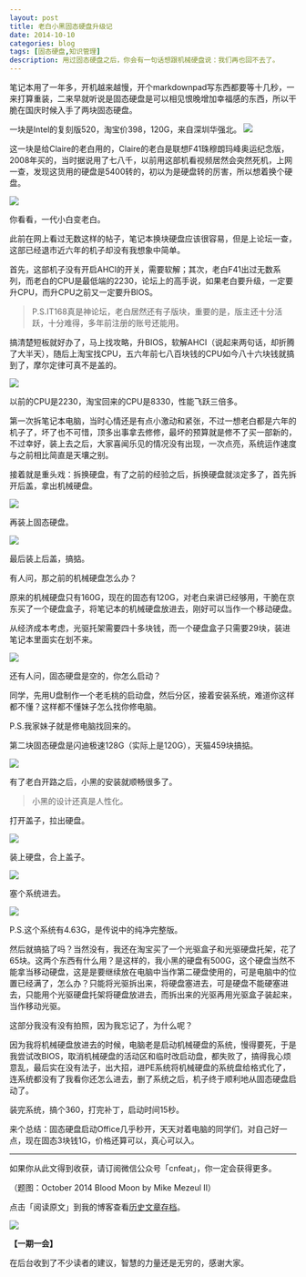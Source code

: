 ```yaml
---
layout: post
title: 老白小黑固态硬盘升级记
date: 2014-10-10
categories: blog
tags: [固态硬盘,知识管理]
description: 用过固态硬盘之后，你会有一句话想跟机械硬盘说：我们再也回不去了。
---
```


笔记本用了一年多，开机越来越慢，开个markdownpad写东西都要等十几秒，一来打算重装，二来早就听说是固态硬盘是可以相见恨晚增加幸福感的东西，所以干脆在国庆时候入手了两块固态硬盘。

一块是Intel的复刻版520，淘宝价398，120G，来自深圳华强北。
![](http://cnfeat.qiniudn.com/DSC00449_100914_093116_PM.jpg)

这一块是给Claire的老白用的，Claire的老白是联想F41珠穆朗玛峰奥运纪念版，2008年买的，当时据说用了七八千，以前用这部机看视频居然会突然死机，上网一查，发现这货用的硬盘是5400转的，初以为是硬盘转的厉害，所以想着换个硬盘。

![](http://cnfeat.qiniudn.com/DSC00444.JPG)

你看看，一代小白变老白。

此前在网上看过无数这样的帖子，笔记本换块硬盘应该很容易，但是上论坛一查，这部已经退市近六年的机子却没有我想象中简单。

首先，这部机子没有开启AHCI的开关，需要软解；其次，老白F41出过无数系列，而老白的CPU是最低端的2230，论坛上的高手说，如果老白要升级，一定要升CPU，而升CPU之前又一定要升BIOS。

>P.S.IT168真是神论坛，老白居然还有子版块，重要的是，版主还十分活跃，十分难得，多年前注册的账号还能用。

搞清楚短板就好办了，马上找攻略，升BIOS，软解AHCI（说起来两句话，却折腾了大半天），随后上淘宝找CPU，五六年前七八百块钱的CPU如今八十六块钱就搞到了，摩尔定律可真不是盖的。

![](http://cnfeat.qiniudn.com/1868066136.jpg)

以前的CPU是2230，淘宝回来的CPU是8330，性能飞跃三倍多。

第一次拆笔记本电脑，当时心情还是有点小激动和紧张，不过一想老白都是六年的机子了，坏了也不可惜，顶多出事拿去修修，最坏的预算就是修不了买一部新的，不过幸好，装上去之后，大家喜闻乐见的情况没有出现，一次点亮，系统运作速度与之前相比简直是天壤之别。

接着就是重头戏：拆换硬盘，有了之前的经验之后，拆换硬盘就淡定多了，首先拆开后盖，拿出机械硬盘。

![](http://cnfeat.qiniudn.com/DSC00457.JPG)

再装上固态硬盘。

![](http://cnfeat.qiniudn.com/DSC00458.JPG)

最后装上后盖，搞掂。

有人问，那之前的机械硬盘怎么办？

原来的机械硬盘只有160G，现在的固态有120G，对老白来讲已经够用，干脆在京东买了一个硬盘盒子，将笔记本的机械硬盘放进去，刚好可以当作一个移动硬盘。

从经济成本考虑，光驱托架需要四十多块钱，而一个硬盘盒子只需要29块，装进笔记本里面实在划不来。

![](http://cnfeat.qiniudn.com/348360792.jpg)

还有人问，固态硬盘是空的，你怎么启动？

同学，先用U盘制作一个老毛桃的启动盘，然后分区，接着安装系统，难道你这样都不懂？这样都不懂妹子怎么找你修电脑。

P.S.我家妹子就是修电脑找回来的。

第二块固态硬盘是闪迪极速128G（实际上是120G），天猫459块搞掂。

![](http://cnfeat.qiniudn.com/DSC00463.JPG)

有了老白开路之后，小黑的安装就顺畅很多了。

>小黑的设计还真是人性化。

打开盖子，拉出硬盘。

![](http://cnfeat.qiniudn.com/DSC00469.JPG)

装上硬盘，合上盖子。

![](http://cnfeat.qiniudn.com/DSC00471.JPG)

塞个系统进去。

![](http://cnfeat.qiniudn.com/DSC00474.JPG)

P.S.这个系统有4.63G，是传说中的纯净完整版。

然后就搞掂了吗？当然没有，我还在淘宝买了一个光驱盒子和光驱硬盘托架，花了65块。这两个东西有什么用？是这样的，我小黑的硬盘有500G，这个硬盘当然不能拿当移动硬盘，这是是要继续放在电脑中当作第二硬盘使用的，可是电脑中的位置已经满了，怎么办？只能将光驱拆出来，将硬盘塞进去，可是硬盘不能硬塞进去，只能用个光驱硬盘托架将硬盘放进去，而拆出来的光驱再用光驱盒子装起来，当作移动光驱。

这部分我没有没有拍照，因为我忘记了，为什么呢？

因为我将机械硬盘放进去的时候，电脑老是启动机械硬盘的系统，慢得要死，于是我尝试改BIOS，取消机械硬盘的活动区和临时改启动盘，都失败了，搞得我心烦意乱，最后实在没有法子，出大招，进PE系统将机械硬盘的系统盘给格式化了，连系统都没有了我看你还怎么进去，删了系统之后，机子终于顺利地从固态硬盘启动了。

装完系统，搞个360，打完补丁，启动时间15秒。

来个总结：固态硬盘启动Office几乎秒开，天天对着电脑的同学们，对自己好一点，现在固态3块钱1G，价格还算可以，真心可以入。


----

如果你从此文得到收获，请订阅微信公众号「cnfeat」，你一定会获得更多。

（题图：October 2014 Blood Moon by Mike Mezeul II）

点击「阅读原文」到我的博客查看[历史文章存档](http://xiaoyan.work)。

![](http://cnfeat.qiniudn.com/signitrue-2014-09-28.jpg)

**【一期一会】**

在后台收到了不少读者的建议，智慧的力量还是无穷的，感谢大家。








